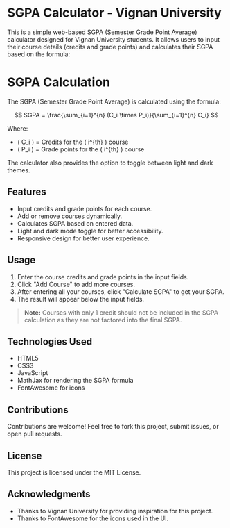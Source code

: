 # SGPA Calculator - Vignan University

This is a simple web-based SGPA (Semester Grade Point Average) calculator designed for Vignan University students. It allows users to input their course details (credits and grade points) and calculates their SGPA based on the formula:

# SGPA Calculation

The SGPA (Semester Grade Point Average) is calculated using the formula:

$$
SGPA = \frac{\sum_{i=1}^{n} (C_i \times P_i)}{\sum_{i=1}^{n} C_i}
$$

Where:
- \( C_i \) = Credits for the \( i^{th} \) course
- \( P_i \) = Grade points for the \( i^{th} \) course

The calculator also provides the option to toggle between light and dark themes.

## Features
- Input credits and grade points for each course.
- Add or remove courses dynamically.
- Calculates SGPA based on entered data.
- Light and dark mode toggle for better accessibility.
- Responsive design for better user experience.

## Usage

1. Enter the course credits and grade points in the input fields.
2. Click "Add Course" to add more courses.
3. After entering all your courses, click "Calculate SGPA" to get your SGPA.
4. The result will appear below the input fields.

> **Note:** Courses with only 1 credit should not be included in the SGPA calculation as they are not factored into the final SGPA.

## Technologies Used
- HTML5
- CSS3
- JavaScript
- MathJax for rendering the SGPA formula
- FontAwesome for icons

## Contributions

Contributions are welcome! Feel free to fork this project, submit issues, or open pull requests.

## License

This project is licensed under the MIT License.

## Acknowledgments
- Thanks to Vignan University for providing inspiration for this project.
- Thanks to FontAwesome for the icons used in the UI.
